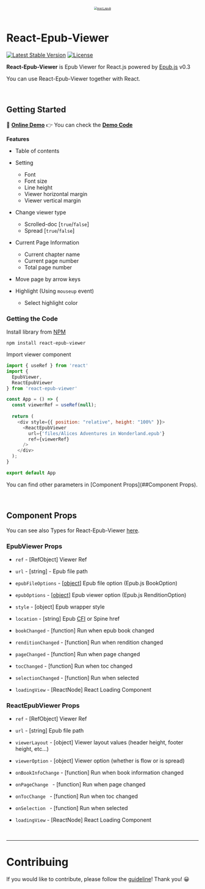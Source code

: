 <div align=center>
    <br />
    <a href="https://github.com/altmshfkgudtjr/react-epub-viewer"><img src="https://user-images.githubusercontent.com/47492535/115026922-02c0be80-9efe-11eb-8c0c-40379e3249d1.png" alt="react_epub" style="zoom:50%;" /></a>
    <br />
    <br />
</div>


# React-Epub-Viewer

[![Latest Stable Version](https://img.shields.io/npm/v/react-epub-viewer.svg?style=for-the-badge)](https://www.npmjs.com/package/react-epub-viewer) [![License](https://img.shields.io/badge/license-mit-red.svg?style=for-the-badge)](https://www.npmjs.com/package/react-epub-viewer) 

**React-Epub-Viewer** is Epub Viewer for React.js powered by [Epub.js](https://github.com/futurepress/epub.js/) v0.3

You can use React-Epub-Viewer together with React. 



<br />



## Getting Started

📢 **[Online Demo](https://altmshfkgudtjr.github.io/react-epub-viewer)**
👉 You can check the **[Demo Code](https://github.com/altmshfkgudtjr/react-epub-viewer/tree/demo)**



**Features**

- Table of contents
- Setting
  - Font
  - Font size
  - Line height
  - Viewer horizontal margin
  - Viewer vertical margin
- Change viewer type
  - Scrolled-doc [`true`/`false`]
  - Spread [`true`/`false`]

- Current Page Information
  - Current chapter name
  - Current page number
  - Total page number
- Move page by arrow keys
- Highlight (Using `mouseup` event)
  - Select highlight color



### Getting the Code

Install library from [NPM](https://www.npmjs.com/package/react-epub-viewer)

```shell
npm install react-epub-viewer
```

Import viewer component

```javascript
import { useRef } from 'react'
import {
  EpubViewer,
  ReactEpubViewer
} from 'react-epub-viewer'

const App = () => {
  const viewerRef = useRef(null);
  
  return (
    <div style={{ position: "relative", height: "100%" }}>
      <ReactEpubViewer 
        url={'files/Alices Adventures in Wonderland.epub'}
        ref={viewerRef}
      />
    </div>
  );
}

export default App
```

You can find other parameters in [Component Props](##Component Props).



<br />



## Component Props

You can see also Types for React-Epub-Viewer [here](https://github.com/altmshfkgudtjr/react-epub-viewer/blob/main/src/types/index.d.ts).



### EpubViewer Props

- `ref` - [RefObject] Viewer Ref

- `url` - [string] - Epub file path
- `epubFileOptions` - [[object](http://epubjs.org/documentation/0.3/#book)] Epub file option (Epub.js BookOption)
- `epubOptions` - [[object](http://epubjs.org/documentation/0.3/#rendition)] Epub viewer option (Epub.js RenditionOption)
- `style` - [object] Epub wrapper style
- `location` - [string] Epub [CFI](http://idpf.org/epub/linking/cfi/epub-cfi.html) or Spine href
- `bookChanged` - [function]  Run when epub book changed
- `renditionChanged` - [function] Run when rendition changed
- `pageChanged` - [function] Run when page changed
- `tocChanged` - [function] Run when toc changed
- `selectionChanged` - [function] Run when selected
- `loadingView` - [ReactNode] React Loading Component



### ReactEpubViewer Props

- `ref` - [RefObject] Viewer Ref

- `url` - [string] Epub file path
- `viewerLayout` - [object] Viewer layout values (header height, footer height, etc...)
- `viewerOption` - [object] Viewer option (whether is flow or is spread)
- `onBookInfoChange` - [function] Run when book information changed
- `onPageChange ` - [function] Run when page changed
- `onTocChange ` - [function] Run when toc changed
- `onSelection ` - [function] Run when selected
- `loadingView` - [ReactNode] React Loading Component



<br />



---



# Contribuing

If you would like to contribute, please follow the [guideline](https://github.com/altmshfkgudtjr/react-epub-viewer/blob/main/CONTRIBUTING.md)! Thank you! 😀

